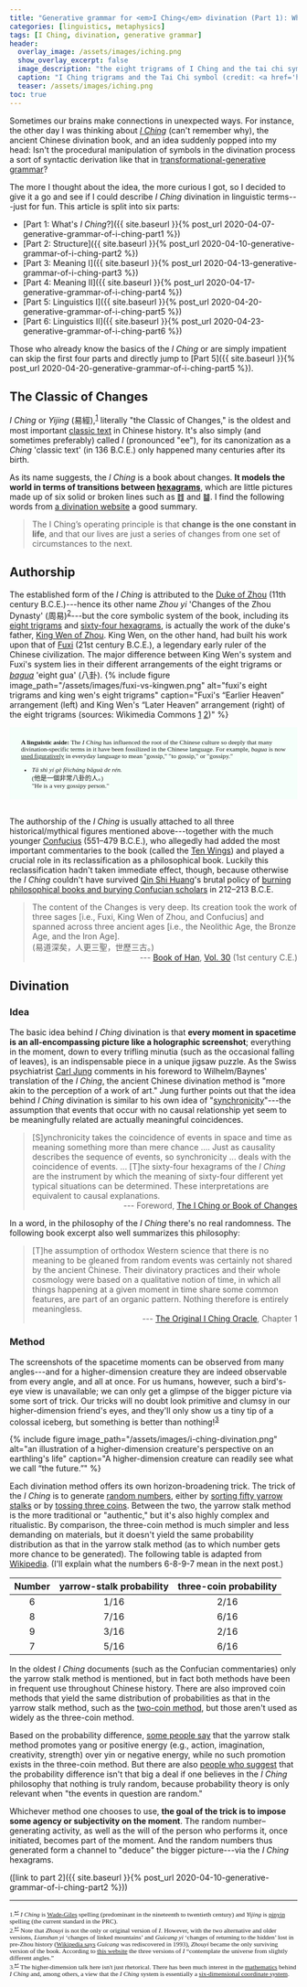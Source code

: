 ```yaml
---
title: "Generative grammar for <em>I Ching</em> divination (Part 1): What's <em>I Ching</em>?"
categories: [linguistics, metaphysics]
tags: [I Ching, divination, generative grammar]
header:
  overlay_image: /assets/images/iching.png
  show_overlay_excerpt: false
  image_description: "the eight trigrams of I Ching and the tai chi symbol"
  caption: "I Ching trigrams and the Tai Chi symbol (credit: <a href='https://commons.wikimedia.org/wiki/File:Pakua.svg' title='via Wikimedia Commons'>Benoît Stella alias BenduKiwi</a> / <a href='http://creativecommons.org/licenses/by-sa/3.0/'>CC BY-SA</a>)"
  teaser: /assets/images/iching.png
toc: true
---
```


Sometimes our brains make connections in unexpected ways. For instance, the other day I was thinking about [*I Ching*](https://en.wikipedia.org/wiki/I_Ching) (can't remember why), the ancient Chinese divination book, and an idea suddenly popped into my head: Isn't the procedural manipulation of symbols in the divination process a sort of syntactic derivation like that in [transformational-generative grammar](https://www.google.com/search?client=safari&rls=en&q=transformational-generative+grammar&ie=UTF-8&oe=UTF-8&safari_group=9)?

The more I thought about the idea, the more curious I got, so I decided to give it a go and see if I could describe _I Ching_ divination in linguistic terms---just for fun. This article is split into six parts:
- [Part 1: What's _I Ching_?]({{ site.baseurl }}{% post_url 2020-04-07-generative-grammar-of-i-ching-part1 %})
- [Part 2: Structure]({{ site.baseurl }}{% post_url 2020-04-10-generative-grammar-of-i-ching-part2 %})
- [Part 3: Meaning I]({{ site.baseurl }}{% post_url 2020-04-13-generative-grammar-of-i-ching-part3 %})
- [Part 4: Meaning II]({{ site.baseurl }}{% post_url 2020-04-17-generative-grammar-of-i-ching-part4 %})
- [Part 5: Linguistics I]({{ site.baseurl }}{% post_url 2020-04-20-generative-grammar-of-i-ching-part5 %})
- [Part 6: Linguistics II]({{ site.baseurl }}{% post_url 2020-04-23-generative-grammar-of-i-ching-part6 %})

Those who already know the basics of the _I Ching_ or are simply impatient can skip the first four parts and directly jump to [Part 5]({{ site.baseurl }}{% post_url 2020-04-20-generative-grammar-of-i-ching-part5 %}).

## The Classic of Changes
_I Ching_ or _Yijing_ (<span class="hanyu">易經</span>),<sup><a href="#fn1" id="ref1">1</a></sup> literally "the Classic of Changes," is the oldest and most important [classic text](https://en.wikipedia.org/wiki/Chinese_classics) in Chinese history. It's also simply (and sometimes preferably) called _I_ (pronounced "ee"), for its canonization as a _Ching_ 'classic text' (in 136 B.C.E.) only happened many centuries after its birth.

As its name suggests, the _I Ching_ is a book about changes. **It models the world in terms of transitions between [hexagrams](https://en.wikipedia.org/wiki/Hexagram_(I_Ching))**, which are little pictures made up of six solid or broken lines such as ䷂ and ䷄. I find the following words from [a divination website](https://divinationlessons.wordpress.com/2019/11/29/i-ching-divination-part-1/) a good summary.

>The I Ching’s operating principle is that **change is the one constant in life**, and that our lives are just a series of changes from one set of circumstances to the next.

## Authorship
The established form of the _I Ching_ is attributed to the [Duke of Zhou](https://en.wikipedia.org/wiki/Duke_of_Zhou) (11th century B.C.E.)---hence its other name _Zhou yi_ 'Changes of the Zhou Dynasty' (<span class="hanyu">周易</span>)<sup><a href="#fn2" id="ref2">2</a></sup>---but the core symbolic system of the book, including its [eight trigrams](https://en.wikipedia.org/wiki/Bagua#Fuxi_.22Earlier_Heaven.22) and [sixty-four hexagrams](https://en.wikipedia.org/wiki/List_of_hexagrams_of_the_I_Ching), is actually the work of the duke's father, [King Wen of Zhou](https://en.wikipedia.org/wiki/King_Wen_of_Zhou). King Wen, on the other hand, had built his work upon that of [Fuxi](https://en.wikipedia.org/wiki/Fuxi) (21st century B.C.E.), a legendary early ruler of the Chinese civilization. The major difference between King Wen's system and Fuxi's system lies in their different arrangements of the eight trigrams or [_bagua_](https://en.wikipedia.org/wiki/Bagua) 'eight gua' (<span class="hanyu">八卦</span>).
<a id="bagua"></a>
{% include figure image_path="/assets/images/fuxi-vs-kingwen.png" alt="fuxi's eight trigrams and king wen's eight trigrams" caption="Fuxi's &ldquo;Earlier Heaven&rdquo; arrangement (left) and King Wen's &ldquo;Later Heaven&rdquo; arrangement (right) of the eight trigrams (sources: Wikimedia Commons [1](https://commons.wikimedia.org/wiki/File:Bagua-name-earlier.svg) [2](https://en.wikipedia.org/wiki/File:Bagua-name-later.svg))" %}

<div style="padding-left:20px; padding-right:20px; padding-top:20px; padding-bottom:7px; margin-bottom: 30px; display:block; background-color:MintCream; font-family:Georgia; font-size:80%;">
<b>A linguistic aside:</b> The <i>I Ching</i> has influenced the root of the Chinese culture so deeply that many divination-specific terms in it have been fossilized in the Chinese language. For example, <i>bagua</i> is now <a href="https://en.wiktionary.org/wiki/八卦#Chinese">used figuratively</a> in everyday language to mean "gossip," "to gossip," or "gossipy."<br>

<ul>
<li><i>Tā shì yí gè fēicháng bāguà de rén.</i><br>
(<span class="hanyu">他是一個非常八卦的人。</span>)<br>
"He is a very gossipy person."</li>
</ul>
</div>

The authorship of the _I Ching_ is usually attached to all three historical/mythical figures mentioned above---together with the much younger [Confucius](https://en.wikipedia.org/wiki/Confucius) (551–479 B.C.E.), who allegedly had added the most important commentaries to the book (called the [Ten Wings](https://en.wikipedia.org/wiki/Ten_Wings)) and played a crucial role in its reclassification as a philosophical book. Luckily this reclassification hadn't taken immediate effect, though, because otherwise the _I Ching_ couldn't have survived [Qin Shi Huang](https://en.wikipedia.org/wiki/Qin_Shi_Huang)'s brutal policy of [burning philosophical books and burying Confucian scholars](https://en.wikipedia.org/wiki/Burning_of_books_and_burying_of_scholars) in 212–213 B.C.E.
>The content of the Changes is very deep. Its creation took the work of three sages [i.e., Fuxi, King Wen of Zhou, and Confucius] and spanned across three ancient ages [i.e., the Neolithic Age, the Bronze Age, and the Iron Age].<br>
>(<span class="hanyu">易道深矣，人更三聖，世歷三古。</span>)<br>
><span style="text-align: right; display: block;"> --- [Book of Han](https://en.wikipedia.org/wiki/Book_of_Han), [Vol. 30](https://zh.wikisource.org/zh-hant/漢書/卷030) (1st century C.E.)</span>

<a id="moment"></a>
## Divination
### Idea
The basic idea behind _I Ching_ divination is that **every moment in spacetime is an all-encompassing picture like a holographic screenshot**; everything in the moment, down to every trifling minutia (such as the occasional falling of leaves), is an indispensable piece in a unique jigsaw puzzle. As the Swiss psychiatrist [Carl Jung](https://en.wikipedia.org/wiki/Carl_Jung) comments in his foreword to Wilhelm/Baynes' translation of the _I Ching_, the ancient Chinese divination method is "more akin to the perception of a work of art." Jung further points out that the idea behind _I Ching_ divination is similar to his own idea of "[synchronicity](https://en.wikipedia.org/wiki/Synchronicity)"---the assumption that events that occur with no causal relationship yet seem to be meaningfully related are actually meaningful coincidences.
>[S]ynchronicity takes the coincidence of events in space and time as meaning something more than mere chance .... Just as causality describes the sequence of events, so synchronicity ... deals with the coincidence of events. ... [T]he sixty-four hexagrams of the _I Ching_ are the instrument by which the meaning of sixty-four different yet typical situations can be determined. These interpretations are equivalent to causal explanations.<br>
><span style="text-align: right; display: block;"> --- Foreword, [The I Ching or Book of Changes](https://books.google.com/books/about/The_I_Ching_or_Book_of_Changes.html?id=ExU6SjX97EwC&redir_esc=y)</span>

In a word, in the philosophy of the _I Ching_ there's no real randomness. The following book excerpt also well summarizes this philosophy:
>[T]he assumption of orthodox Western science that there is no meaning to be gleaned from random events was certainly not shared by the ancient Chinese. Their divinatory practices and their whole cosmology were based on a qualitative notion of time, in which all things happening at a given moment in time share some common features, are part of an organic pattern. Nothing therefore is entirely meaningless.<br>
><span style="text-align: right; display: block;"> --- [The Original I Ching Oracle](https://www.google.com/books/edition/_/JaMttAEACAAJ?hl=en&sa=X&ved=2ahUKEwjV2u-G0ufoAhU3HjQIHSQvArMQ7_IDMA96BAgMEAI), Chapter 1</span>

<a id="method"></a>
### Method
The screenshots of the spacetime moments can be observed from many angles---and for a higher-dimension creature they are indeed observable from every angle, and all at once. For us humans, however, such a bird's-eye view is unavailable; we can only get a glimpse of the bigger picture via some sort of trick. Our tricks will no doubt look primitive and clumsy in our higher-dimension friend's eyes, and they'll only show us a tiny tip of a colossal iceberg, but something is better than nothing!<sup><a href="#fn3" id="ref3">3</a></sup>

{% include figure image_path="/assets/images/i-ching-divination.png" alt="an illustration of a higher-dimension creature's perspective on an earthling's life" caption="A higher-dimension creature can readily see what we call &ldquo;the future.&rdquo;" %}

Each divination method offers its own horizon-broadening trick. The trick of the _I Ching_ is to generate [random numbers](https://www.freecodecamp.org/news/a-brief-history-of-random-numbers-9498737f5b6c/), either by [sorting fifty yarrow stalks](https://en.wikipedia.org/wiki/I_Ching_divination#Yarrow_stalks) or by [tossing three coins](https://en.wikipedia.org/wiki/I_Ching_divination#Coins). Between the two, the yarrow stalk method is the more traditional or "authentic," but it's also highly complex and ritualistic. By comparison, the three-coin method is much simpler and less demanding on materials, but it doesn't yield the same probability distribution as that in the yarrow stalk method (as to which number gets more chance to be generated). The following table is adapted from [Wikipedia](https://en.wikipedia.org/wiki/I_Ching_divination#Yarrow_stalks). (I'll explain what the numbers 6-8-9-7 mean in the next post.)

| Number | yarrow-stalk probability | three-coin probability |
| :-------: | :----------------------: | :--------------------: |
| 6   | 1/16 | 2/16 |
| 8 | 7/16 | 6/16 |
| 9  | 3/16 | 2/16 |
| 7 | 5/16 | 6/16 |

In the oldest _I Ching_ documents (such as the Confucian commentaries) only the yarrow stalk method is mentioned, but in fact both methods have been in frequent use throughout Chinese history. There are also improved coin methods that yield the same distribution of probabilities as that in the yarrow stalk method, such as the [two-coin method](https://en.wikipedia.org/wiki/I_Ching_divination#Two-coin_method), but those aren't used as widely as the three-coin method.

Based on the probability difference, [some people say](https://aleadeum.com/2013/07/12/the-i-ching-random-numbers-and-why-you-are-doing-it-wrong/) that the yarrow stalk method promotes yang or positive energy (e.g., action, imagination, creativity, strength) over yin or negative energy, while no such promotion exists in the three-coin method. But there are also [people who suggest](https://sabazius.oto-usa.org/probability-and-the-yi-jing/) that the probability difference isn't that big a deal if one believes in the _I Ching_ philosophy that nothing is truly random, because probability theory is only relevant when "the events in question are random."

Whichever method one chooses to use, **the goal of the trick is to impose some agency or subjectivity on the moment**. The random number–generating activity, as well as the will of the person who performs it, once initiated, becomes part of the moment. And the random numbers thus generated form a channel to "deduce" the bigger picture---via the _I Ching_ hexagrams.

([link to part 2]({{ site.baseurl }}{% post_url 2020-04-10-generative-grammar-of-i-ching-part2 %}))

<hr>
<div style="font-family: serif; font-size: 0.8em;">
<a id="fn1">1.</a><sup><a href="#ref1" title="Jump back to footnote 1 in the text.">↩</a></sup> <i>I Ching</i> is <a href="https://en.wikipedia.org/wiki/Wade–Giles">Wade-Giles</a> spelling (predominant in the nineteenth to twentieth century) and <i>Yijing</i> is <a href="https://en.wikipedia.org/wiki/Pinyin">pinyin</a> spelling (the current standard in the PRC).<br>
<a id="fn2">2.</a><sup><a href="#ref2" title="Jump back to footnote 2 in the text.">↩</a></sup> Note that <i>Zhouyi</i> is not the only or original version of <i>I</i>. However, with the two alternative and older versions, <i>Lianshan yi</i> &lsquo;changes of linked mountains&rsquo; and <i>Guicang yi</i> &lsquo;changes of returning to the hidden&rsquo; lost in pre-Zhou history (<a href='https://en.wikipedia.org/wiki/Guicang'>Wikipedia says</a> <i>Guicang</i> was rediscovered in 1993), <i>Zhouyi</i> became the only surviving version of the book. According to <a href='http://wenhousecrafts.com/iching/threeichings.htm'>this website</a> the three versions of <i>I</i> &ldquo;contemplate the universe from slightly different angles.&rdquo;<br>
<a id="fn3">3.</a><sup><a href="#ref3" title="Jump back to footnote 3 in the text.">↩</a></sup> The higher-dimension talk here isn't just rhetorical. There has been much interest in the <a href="http://www.secretsofcreation.com/yijing.html">mathematics</a> behind <i>I Ching</i> and, among others, a view that the <i>I Ching</i> system is essentially a <a href="https://www.quora.com/What-is-compositing-of-dimensions-and-how-is-it-used-in-mandalic-geometry/answer/Martin-Hauser">six-dimensional coordinate system</a>.
</div>
